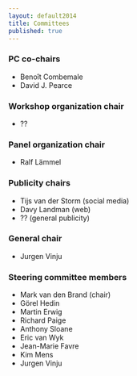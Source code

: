 ```yaml
---
layout: default2014
title: Committees
published: true
---
```


### PC co-chairs

* Benoît Combemale 
* David J. Pearce 

### Workshop organization chair

* ??

### Panel organization chair

* Ralf Lämmel

### Publicity chairs

* Tijs van der Storm (social media)
* Davy Landman (web)
* ?? (general publicity)

### General chair

* Jurgen Vinju

### Steering committee members

* Mark van den Brand (chair)
* Görel Hedin
* Martin Erwig
* Richard Paige
* Anthony Sloane
* Eric van Wyk
* Jean-Marie Favre
* Kim Mens
* Jurgen Vinju